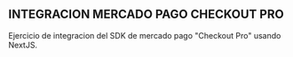 ## INTEGRACION MERCADO PAGO CHECKOUT PRO

Ejercicio de integracion del SDK de mercado pago "Checkout Pro" usando NextJS.
